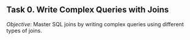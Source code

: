 ## Task 0. Write Complex Queries with Joins

*Objective*: Master SQL joins by writing complex queries using different types of joins.

